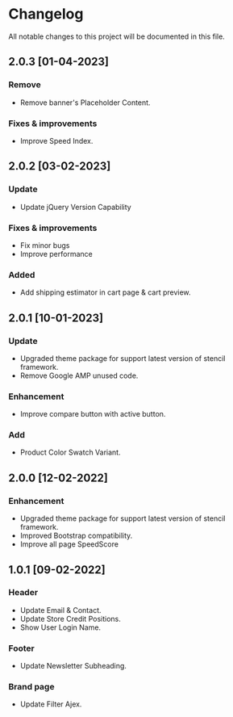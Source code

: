# Changelog
All notable changes to this project will be documented in this file.

## 2.0.3 [01-04-2023]
### Remove
- Remove banner's Placeholder Content.
### Fixes & improvements
- Improve Speed Index.

## 2.0.2 [03-02-2023]
### Update
- Update jQuery Version Capability

### Fixes & improvements
- Fix minor bugs
- Improve performance

### Added
- Add shipping estimator in cart page & cart preview.

## 2.0.1 [10-01-2023]

### Update
- Upgraded theme package for support latest version of stencil framework.
- Remove Google AMP unused code.
### Enhancement
- Improve compare button with active button.
### Add
- Product Color Swatch Variant.

## 2.0.0 [12-02-2022]

### Enhancement
- Upgraded theme package for support latest version of stencil framework.
- Improved Bootstrap compatibility.
- Improve all page SpeedScore

## 1.0.1 [09-02-2022]

### Header
- Update Email & Contact.
- Update Store Credit Positions.
- Show User Login Name.

### Footer
- Update Newsletter Subheading.

### Brand page
- Update Filter Ajex.
 
